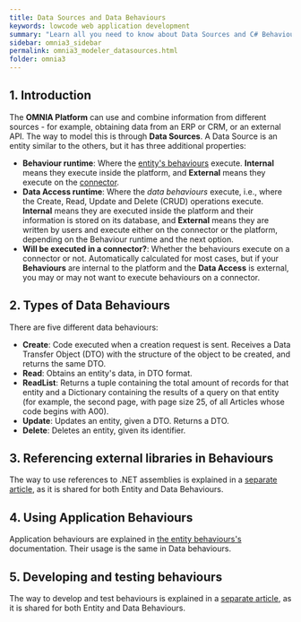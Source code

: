 ```yaml
---
title: Data Sources and Data Behaviours
keywords: lowcode web application development
summary: "Learn all you need to know about Data Sources and C# Behaviours and how OMNIA allows you to merge multiple data sources to feed the same web application."
sidebar: omnia3_sidebar
permalink: omnia3_modeler_datasources.html
folder: omnia3
---
```



## 1. Introduction

The **OMNIA Platform** can use and combine information from different sources - for example, obtaining data from an ERP or CRM, or an external API. The way to model this is through **Data Sources**. A Data Source is an entity similar to the others, but it has three additional properties:
- **Behaviour runtime**: Where the [entity's behaviours](omnia3_modeler_behaviours.html) execute. **Internal** means they execute inside the platform, and **External** means they execute on the [connector](omnia3_connector_introduction.html).
- **Data Access runtime**: Where the _data behaviours_ execute, i.e., where the Create, Read, Update and Delete (CRUD) operations execute. **Internal** means they are executed inside the platform and their information is stored on its database, and **External** means they are written by users and execute either on the connector or the platform, depending on the Behaviour runtime and the next option.
- **Will be executed in a connector?**: Whether the behaviours execute on a connector or not. Automatically calculated for most cases, but if your **Behaviours** are internal to the platform and the **Data Access** is external, you may or may not want to execute behaviours on a connector.

## 2. Types of Data Behaviours

There are five different data behaviours:
- **Create**: Code executed when a creation request is sent. Receives a Data Transfer Object (DTO) with the structure of the object to be created, and returns the same DTO.
- **Read**: Obtains an entity's data, in DTO format.
- **ReadList**: Returns a tuple containing the total amount of records for that entity and a Dictionary containing the results of a query on that entity (for example, the second page, with page size 25, of all Articles whose code begins with A00).
- **Update**: Updates an entity, given a DTO. Returns a DTO.
- **Delete**: Deletes an entity, given its identifier.

## 3. Referencing external libraries in Behaviours

The way to use references to .NET assemblies is explained in a [separate article](omnia3_modeler_dependencies.html), as it is shared for both Entity and Data Behaviours.

## 4. Using Application Behaviours

Application behaviours are explained in [the entity behaviours's](omnia3_modeler_behaviours.html) documentation. Their usage is the same in Data behaviours.

## 5. Developing and testing behaviours

The way to develop and test behaviours is explained in a [separate article](omnia3_modeler_developingbehaviours.html), as it is shared for both Entity and Data Behaviours.